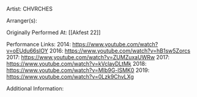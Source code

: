 Artist: CHVRCHES

  

Arranger(s):

  

Originally Performed At: [[Akfest 22]]

  

Performance Links:
2014: https://www.youtube.com/watch?v=oEUdu66sIOY
2016: https://www.youtube.com/watch?v=hB1sw5Zorcs
2017: https://www.youtube.com/watch?v=ZUMZuxaUWRw
2017: https://www.youtube.com/watch?v=kVclavDLtMk
2018: https://www.youtube.com/watch?v=MIb9G-lSMK0
2019: https://www.youtube.com/watch?v=0Lzk9ChvLXg


  

Additional Information:
